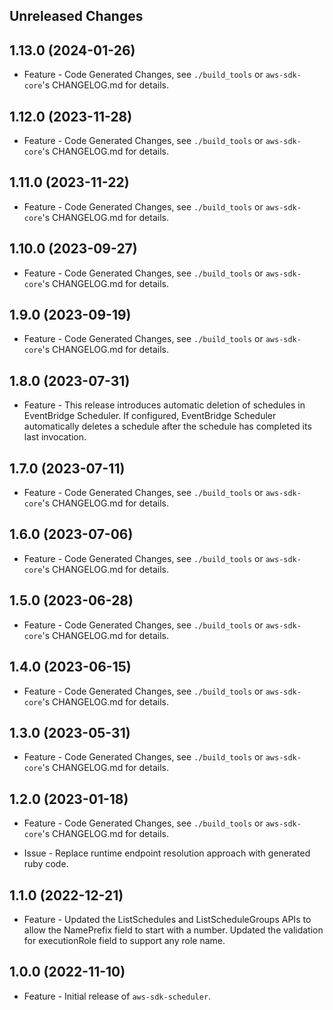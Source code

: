 Unreleased Changes
------------------

1.13.0 (2024-01-26)
------------------

* Feature - Code Generated Changes, see `./build_tools` or `aws-sdk-core`'s CHANGELOG.md for details.

1.12.0 (2023-11-28)
------------------

* Feature - Code Generated Changes, see `./build_tools` or `aws-sdk-core`'s CHANGELOG.md for details.

1.11.0 (2023-11-22)
------------------

* Feature - Code Generated Changes, see `./build_tools` or `aws-sdk-core`'s CHANGELOG.md for details.

1.10.0 (2023-09-27)
------------------

* Feature - Code Generated Changes, see `./build_tools` or `aws-sdk-core`'s CHANGELOG.md for details.

1.9.0 (2023-09-19)
------------------

* Feature - Code Generated Changes, see `./build_tools` or `aws-sdk-core`'s CHANGELOG.md for details.

1.8.0 (2023-07-31)
------------------

* Feature - This release introduces automatic deletion of schedules in EventBridge Scheduler. If configured, EventBridge Scheduler automatically deletes a schedule after the schedule has completed its last invocation.

1.7.0 (2023-07-11)
------------------

* Feature - Code Generated Changes, see `./build_tools` or `aws-sdk-core`'s CHANGELOG.md for details.

1.6.0 (2023-07-06)
------------------

* Feature - Code Generated Changes, see `./build_tools` or `aws-sdk-core`'s CHANGELOG.md for details.

1.5.0 (2023-06-28)
------------------

* Feature - Code Generated Changes, see `./build_tools` or `aws-sdk-core`'s CHANGELOG.md for details.

1.4.0 (2023-06-15)
------------------

* Feature - Code Generated Changes, see `./build_tools` or `aws-sdk-core`'s CHANGELOG.md for details.

1.3.0 (2023-05-31)
------------------

* Feature - Code Generated Changes, see `./build_tools` or `aws-sdk-core`'s CHANGELOG.md for details.

1.2.0 (2023-01-18)
------------------

* Feature - Code Generated Changes, see `./build_tools` or `aws-sdk-core`'s CHANGELOG.md for details.

* Issue - Replace runtime endpoint resolution approach with generated ruby code.

1.1.0 (2022-12-21)
------------------

* Feature - Updated the ListSchedules and ListScheduleGroups APIs to allow the NamePrefix field to start with a number. Updated the validation for executionRole field to support any role name.

1.0.0 (2022-11-10)
------------------

* Feature - Initial release of `aws-sdk-scheduler`.

